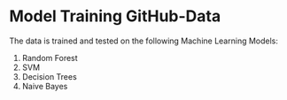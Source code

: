 # Model Training GitHub-Data
The data is trained and tested on the following Machine Learning Models:

1. Random Forest
2. SVM
3. Decision Trees
4. Naive Bayes
